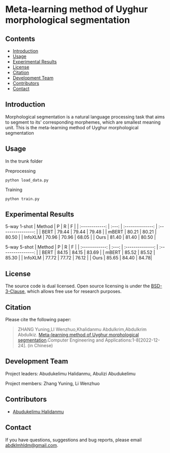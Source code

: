 #  Meta-learning method of Uyghur morphological segmentation
## Contents
* [Introduction](#introduction)
* [Usage](#usage)
* [Experimental Results](#experimental-results)
* [License](#License)
* [Citation](#Citation)
* [Development Team](#development-team)
* [Contributors](#contributors)
* [Contact](#contact)

## Introduction

Morphological segmentation is a natural language processing task that aims to segment to its' corresponding morphemes, which are smallest meaning unit. 
This is the meta-learning method of Uyghur morphological segmentation

## Usage
In the trunk folder

Preprocessing

```
python load_data.py
```

Training

```
python train.py
```



## Experimental Results

5-way 1-shot 
| Method | P | R | F |
| :------------: | :---: | :--------------: | :----------------: |
| BERT       |  79.44 | 79.44 | 79.48 | 
| mBERT       |  80.21 | 80.21 | 80.50 | 
| InfoXLM       |  70.96 | 70.96 | 68.05 | 
| Ours      |  81.40 | 81.40 | 80.50 | 


5-way 5-shot
| Method | P | R | F |
| :------------: | :---: | :--------------: | :----------------: |
| BERT       |  84.15 | 84.15 | 83.69 | 
| mBERT       |  85.52 | 85.52 | 85.30 | 
| InfoXLM       |  77.72 | 77.72 | 76.12 | 
| Ours      |  85.65 | 84.40 | 84.78| 



## License

The source code is dual licensed. Open source licensing is under the [BSD-3-Clause](https://opensource.org/licenses/BSD-3-Clause), which allows free use for research purposes. 

## Citation

Please cite the following paper:

> ZHANG Yuning,LI Wenzhuo,Khalidanmu Abdulkrim,Abdulkrim Abdulkiz. [Meta-learning method of Uyghur morphological segmentation](https://kns.cnki.net/kcms/detail/11.2127.tp.20220524.1512.020.html).Computer Engineering and Applications:1-8[2022-12-24]. (in Chinese)

## Development Team

Project leaders: Abudukelimu Halidanmu, Abulizi Abudukelimu

Project members: Zhang Yuning, Li Wenzhuo

## Contributors 
* [Abudukelimu Halidanmu](mailto:abdklmhldm@gmail.com) 

## Contact

If you have questions, suggestions and bug reports, please email [abdklmhldm@gmail.com](mailto:thumt17@gmail.com).

